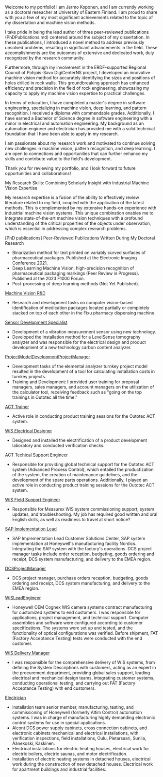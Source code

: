 Welcome to my portfolio!
I am Jarmo Koponen, and I am currently working as a doctoral reseacher at University of Eastern Finland. 
I am proud to share with you a few of my most significant achievements related to the topic of my dissertation and machine vision methods.

I take pride in being the lead author of three peer-reviewed publications (PhDPublications.md) centered around the subject of my dissertation. In these publications, I introduced a novel method to address previously unsolved problems, resulting in significant advancements in the field. These accomplishments are the outcomes of extensive and dedicated work, duly recognized by the research community.

Furthermore, through my involvement in the ERDF-supported Regional Council of Pohjois-Savo DigiCenterNS project, I developed an innovative machine vision method for accurately identifying the sizes and positions of holes drilled in rock walls. This groundbreaking approach has enhanced efficiency and precision in the field of rock engineering, showcasing my capacity to apply my machine vision expertise to practical challenges.

In terms of education, I have completed a master's degree in software engineering, specializing in machine vision, deep learning, and pattern recognition. I received a diploma with commendable grades. Additionally, I have earned a Bachelor of Science degree in software engineering with a minor in electrical and automation engineering. My background as an automation engineer and electrician has provided me with a solid technical foundation that I have been able to apply in my research.

I am passionate about my research work and motivated to continue solving new challenges in machine vision, pattern recognition, and deep learning. I am open to connections and opportunities that can further enhance my skills and contribute value to the field's development.

Thank you for reviewing my portfolio, and I look forward to future opportunities and collaborations!


My Research Skills: Combining Scholarly Insight with Industrial Machine Vision Expertise

My research expertise is a fusion of the ability to effectively review literature related to my field, coupled with the application of the latest methods. This is complemented by my extensive hands-on experience with industrial machine vision systems. This unique combination enables me to integrate state-of-the-art machine vision techniques with a profound understanding of the critical properties of the objects under observation, which is essential in addressing complex research problems.


[PhD publications]
Peer-Reviewed Publications Written During My Doctoral Research
- Binarization method for text printed on variably curved surfaces of pharmaceutical packages. Published at the Electronic Imaging Conference 2021.
- Deep Learning Machine Vision, high-precision recognition of pharmaceutical packaging markings (Peer Review in Progress). Published at the 2023 F1000 Forum.
- Post-processing of deep learning methods (Not Yet Published).

[Machine Vision R&D](MachineVisionRD.md)
- Research and development tasks on computer vision-based identification of medication packages located partially or completely stacked on top of each other in the Fixu pharmacy dispensing machine.

[Sensor Development Specialist](SensorDevelopmentSpecialist.md)
- Development of a vibration measurement sensor using new technology.
- Developed the installation method for a LevelSense tomography analyzer and was responsible for the electrical design and product development of a new technology carbon content analyzer.

[ProjectModelDevelopmentProjectManager](ProjectModelDevelopmentProjectManager.md)
- Development tasks of the elemental analyzer turnkey project model resulted in the development of a tool for calculating installation costs in turnkey projects.
- Training and Development: I provided user training for proposal managers, sales managers, and account managers on the utilization of the calculator tool, receiving feedback such as "going on the top trainings in Outotec all the time."

[ACT Trainer](ACTTrainer.md)
- Active role in conducting product training sessions for the Outotec ACT system.

[WIS Electrical Designer](WISelectricalDesigner.md)
- Designed and installed the electrification of a product development laboratory and conducted verification checks.

[ACT Techical Support Engineer](ACTTechnicalSupportEngineer.md)
- Responsible for providing global technical support for the Outotec ACT system (Advanced Process Control), which entailed the productization of the system, the creation of maintenance guidelines, and the development of the spare parts operations. Additionally, I played an active role in conducting product training sessions for the Outotec ACT system.

[WIS Field Support Engineer](WISFieldSupportEngineer.md)
- Responsible for Measurex WIS system commissioning support, system updates, and troubleshooting. My job has required good written and oral English skills, as well as readiness to travel at short notice?

[SAP Implementation Lead](SAPImplementationLead.md)
- SAP Implementation Lead Customer Solutions Center, SAP system implementation at Honeywell's manufacturing facility Nordics. Integrating the SAP system with the factory's operations. DCS project manager tasks include order reception, budgeting, goods ordering and receipt, DCS system manufacturing, and delivery to the EMEA region.

[DCSProjectManager](DCSProjectManager.md)
- DCS project manager, purchase orders reception, budgeting, goods ordering and receipt, DCS system manufacturing, and delivery to the EMEA region.

[WISLeadEngineer](WISLeadEngineer.md)
- Honeywell OEM Cognex WIS camera systems contract manufacturing for customized systems to end customers. I was responsible for applications, project management, and technical support. Computer assemblies and software were configured according to customer specifications. The systems were set up and tested, and the functionality of optical configurations was verified. Before shipment, FAT (Factory Acceptance Testing) tests were conducted with the end customer.

[WIS Delivery Manager](WISDeliveryManager.md)
- I was responsible for the comprehensive delivery of WIS systems, from defining the System Descriptions with customers, acting as an expert in the procurement department, providing global sales support, leading electrical and mechanical design teams, integrating customer systems, conducting operational testing, and carrying out FAT (Factory Acceptance Testing) with end customers.

[Electrician](Electrician.md)

- Installation team senior member, manufacturing, testing, and commissioning of Honeywell (formerly Altim Control) automation systems. I was in charge of manufacturing highly demanding electronic control systems for use in special applications.
- Alcont DCS power supply cabinets, cross connection cabinets, and electronic cabinets mechanical and electrical installations, with verification inspections, field installations, Oulu, Pietarsaari, Sunila, Äänekoski, Kaskinen.
- Electrical installations for electric heating houses, electrical work for electric boilers, electric saunas, and motor electrification.
- Installation of electric heating systems in detached houses, electrical work during the construction of new detached houses. Electrical work for apartment buildings and industrial facilities.

